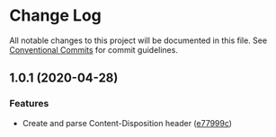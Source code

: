 # Change Log

All notable changes to this project will be documented in this file.
See [Conventional Commits](https://conventionalcommits.org) for commit guidelines.

## 1.0.1 (2020-04-28)


### Features

* Create and parse Content-Disposition header ([e77999c](https://github.com/bluelovers/ws-lazy-http/commit/e77999c26bf6d5ab5a35c99d7fe8ae07a757839a))
